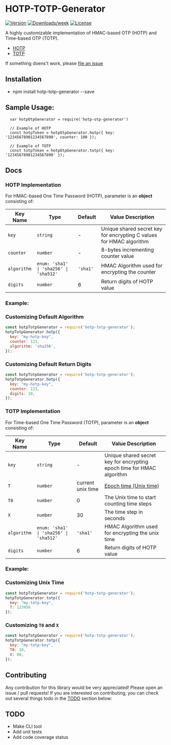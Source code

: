 # HOTP-TOTP-Generator
[![Version](https://img.shields.io/npm/v/hotp-totp-generator.svg)](https://www.npmjs.com/package/hotp-totp-generator)
[![Downloads/week](https://img.shields.io/npm/dw/hotp-totp-generator.svg)](https://www.npmjs.com/package/hotp-totp-generator)
[![License](https://img.shields.io/npm/l/hotp-totp-generator.svg)](https://github.com/adalberht/hotp-totp-generator/blob/master/package.json)

A highly customizable implementation of HMAC-based OTP (HOTP) and Time-based OTP (TOTP).
- [HOTP](https://tools.ietf.org/html/rfc4226)
- [TOTP](https://tools.ietf.org/html/rfc6238)

If something doens't work, please [file an issue](https://github.com/adalberht/hotp-totp-generator/issues)

## Installation
- npm install hotp-totp-generator --save

## Sample Usage:
```
  var hotpOtpGenerator = require('hotp-otp-generator')

  // Example of HOTP
  const hotpToken = hotpOtpGenerator.hotp({ key: '12345678901234567890', counter: 100 });

  // Example of TOTP
  const totpToken = hotpOtpGenerator.totp({ key: '12345678901234567890' });
```

## Docs
### HOTP Implementation
For HMAC-based One Time Password (HOTP), parameter is an **object** consisting of:

Key Name        | Type                                  | Default   | Value Description
---------       | ---------                             | -------   | -----------------
`key`           | `string`                              |   -       | Unique shared secret key for encrypting C values for HMAC algorithm
`counter`       | `number`                              |   -       | 8-bytes incrementing counter value
`algorithm`     | `enum: 'sha1' \| 'sha256' \| 'sha512'`  | `'sha1'`  | HMAC Algorithm used for encrypting the counter
`digits`        | `number`                              |   6       | Return digits of HOTP value

### Example:
### Customizing Default Algorithm
```js
const hotpTotpGenerator = require('hotp-totp-generator');
hotpTotpGenerator.hotp({
  key: "my-hotp-key",
  counter: 123,
  algorithm: 'sha256',
});
```
### Customizing Default Return Digits
```js
const hotpTotpGenerator = require('hotp-totp-generator');
hotpTotpGenerator.hotp({
  key: "my-hotp-key",
  counter: 123,
  digits: 10,
});
```

### TOTP Implementation
For Time-based One Time Password (TOTP), parameter is an **object** consisting of:

Key Name        | Type                                  | Default   | Value Description
---------       | ---------                             | -------   | -----------------
`key`           | `string`                              |   -       | Unique shared secret key for encrypting epoch time for HMAC algorithm
`T`             | `number`                              | current unix time       | [Epoch time (Unix time)](https://en.wikipedia.org/wiki/Unix_time)
`T0` | `number` | 0 | The Unix time to start counting time steps
`X`  | `number` | 30 | The time step in seconds
`algorithm`     | `enum: 'sha1' \| 'sha256' \| 'sha512'`  | `'sha1'`  | HMAC Algorithm used for encrypting the unix time
`digits`        | `number`                              |   6       | Return digits of HOTP value

### Example:
### Customizing Unix Time
```js
const hotpTotpGenerator = require('hotp-totp-generator');
hotpTotpGenerator.totp({
  key: "my-totp-key",
  T: 123456
});
```

### Customizing `T0` and `X`
```js
const hotpTotpGenerator = require('hotp-totp-generator');
hotpTotpGenerator.totp({
  key: "my-totp-key",
  T0: 10,
  X: 60,
});
```

## Contributing
Any contribution for this library would be very appreciated! Please open an issue / pull requests!
If you are interested on contributing, you can check out several things todo in the [TODO](#todo) section below:

## TODO
- Make CLI tool
- Add unit tests
- Add code coverage status

